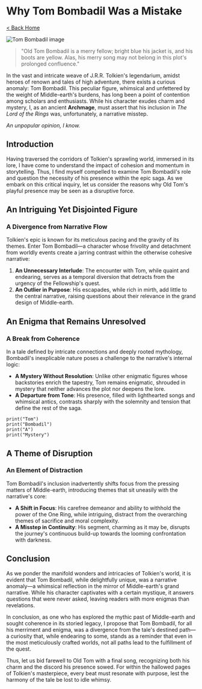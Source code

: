 # Why Tom Bombadil Was a Mistake

[< Back Home](/)

![Tom Bombadil image](/images/tom.png)

> "Old Tom Bombadil is a merry fellow; bright blue his jacket is, and his boots
> are yellow. Alas, his merry song may not belong in this plot's prolonged
> confluence."

In the vast and intricate weave of J.R.R. Tolkien's legendarium, amidst heroes
of renown and tales of high adventure, there exists a curious anomaly: Tom
Bombadil. This peculiar figure, whimsical and unfettered by the weight of
Middle-earth's burdens, has long been a point of contention among scholars and
enthusiasts. While his character exudes charm and mystery, I, as an ancient
**Archmage**, must assert that his inclusion in _The Lord of the Rings_ was,
unfortunately, a narrative misstep.

_An unpopular opinion, I know._

## Introduction

Having traversed the corridors of Tolkien's sprawling world, immersed in its
lore, I have come to understand the impact of cohesion and momentum in
storytelling. Thus, I find myself compelled to examine Tom Bombadil's role and
question the necessity of his presence within the epic saga. As we embark on
this critical inquiry, let us consider the reasons why Old Tom's playful
presence may be seen as a disruptive force.

## An Intriguing Yet Disjointed Figure

### A Divergence from Narrative Flow

Tolkien's epic is known for its meticulous pacing and the gravity of its themes.
Enter Tom Bombadil—a character whose frivolity and detachment from worldly
events create a jarring contrast within the otherwise cohesive narrative:

1. **An Unnecessary Interlude**: The encounter with Tom, while quaint and
   endearing, serves as a temporal diversion that detracts from the urgency of
   the Fellowship's quest.
1. **An Outlier in Purpose**: His escapades, while rich in mirth, add little to
   the central narrative, raising questions about their relevance in the grand
   design of Middle-earth.

## An Enigma that Remains Unresolved

### A Break from Coherence

In a tale defined by intricate connections and deeply rooted mythology,
Bombadil's inexplicable nature poses a challenge to the narrative's internal
logic:

- **A Mystery Without Resolution**: Unlike other enigmatic figures whose
  backstories enrich the tapestry, Tom remains enigmatic, shrouded in mystery
  that neither advances the plot nor deepens the lore.
- **A Departure from Tone**: His presence, filled with lighthearted songs and
  whimsical antics, contrasts sharply with the solemnity and tension that define
  the rest of the saga.

```
print("Tom")
print("Bombadil")
print("A")
print("Mystery")
```

## A Theme of **Disruption**

### An Element of Distraction

Tom Bombadil's inclusion inadvertently shifts focus from the pressing matters of
Middle-earth, introducing themes that sit uneasily with the narrative's core:

- **A Shift in Focus**: His carefree demeanor and ability to withhold the power
  of the One Ring, while intriguing, distract from the overarching themes of
  sacrifice and moral complexity.
- **A Misstep in Continuity**: His segment, charming as it may be, disrupts the
  journey's continuous build-up towards the looming confrontation with darkness.

## Conclusion

As we ponder the manifold wonders and intricacies of Tolkien's world, it is
evident that Tom Bombadil, while delightfully unique, was a narrative anomaly—a
whimsical reflection in the mirror of Middle-earth's grand narrative. While his
character captivates with a certain mystique, it answers questions that were
never asked, leaving readers with more enigmas than revelations.

In conclusion, as one who has explored the mythic past of Middle-earth and
sought coherence in its storied legacy, I propose that Tom Bombadil, for all his
merriment and enigma, was a divergence from the tale's destined path—a curiosity
that, while endearing to some, stands as a reminder that even in the most
meticulously crafted worlds, not all paths lead to the fulfillment of the quest.

Thus, let us bid farewell to Old Tom with a final song, recognizing both his
charm and the discord his presence sowed. For within the hallowed pages of
Tolkien's masterpiece, every beat must resonate with purpose, lest the harmony
of the tale be lost to idle whimsy.
